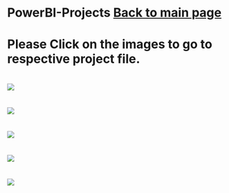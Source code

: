 # PowerBI-Projects                 [Back to main page](https://charliethomasct82.github.io/Website/)
# Please Click on the images to go to respective project file.   
# [<img src="https://github.com/charliethomasct82/PowerBI-Projects/assets/93368865/93b46b7f-8f9c-4655-b921-d4dd91d176c5">](https://github.com/charliethomasct82/bank_loan_analysis)

# [<img src="https://github.com/charliethomasct82/PowerBI-Projects/assets/93368865/716742c1-c1aa-4c83-b5c4-913d2686e059">](https://github.com/charliethomasct82/HR-Analytics-DashBoard)

# [<img src="https://github.com/charliethomasct82/PowerBI-Projects/assets/93368865/f3083911-4ef9-4d4e-8d70-62d225961c93">](https://github.com/charliethomasct82/Patient-Wait-List-Analysis)

# [<img src="https://github.com/charliethomasct82/PowerBI-Projects/assets/93368865/c5896ddb-663c-4d1d-a462-79dd95d89b5f">](https://github.com/charliethomasct82/PowerBI_Financial_Complain)

# [<img src="https://github.com/charliethomasct82/PowerBI-Projects/assets/93368865/fd4ac3d2-ccce-4794-8b80-5241832a45be">](https://github.com/charliethomasct82/PowerBi_ElectricVehicleSummary)




